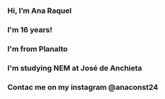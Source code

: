 ###  Hi, I’m Ana Raquel 

### I'm 16 years!
### I'm from Planalto
### I'm studying NEM at José de Anchieta
### Contac me on my instagram @anaconst24
